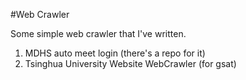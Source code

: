 #Web Crawler

Some simple web crawler that I've written.

1. MDHS auto meet login (there's a repo for it)
2. Tsinghua University Website WebCrawler (for gsat)
